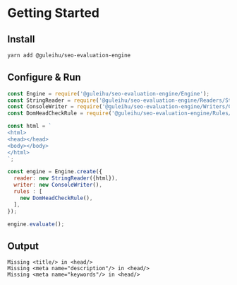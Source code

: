 # Getting Started

## Install
```bash
yarn add @guleihu/seo-evaluation-engine
```

## Configure & Run
```javascript
const Engine = require('@guleihu/seo-evaluation-engine/Engine');
const StringReader = require('@guleihu/seo-evaluation-engine/Readers/StringReader');
const ConsoleWriter = require('@guleihu/seo-evaluation-engine/Writers/ConsoleWriter');
const DomHeadCheckRule = require('@guleihu/seo-evaluation-engine/Rules/DomHeadCheckRule');

const html = `
<html>
<head></head>
<body></body>
</html>
`;

const engine = Engine.create({
  reader: new StringReader({html}),
  writer: new ConsoleWriter(),
  rules : [
    new DomHeadCheckRule(),
  ],
});

engine.evaluate();
```

## Output
    Missing <title/> in <head/>
    Missing <meta name="description"/> in <head/>
    Missing <meta name="keywords"/> in <head/>
